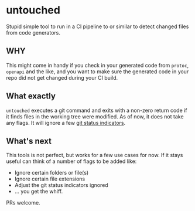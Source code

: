 untouched
=========

Stupid simple tool to run in a CI pipeline to or similar to detect changed
files from code generators.

WHY
---

This might come in handy if you check in your generated code from `protoc`,
`openapi` and the like, and you want to make sure the generated code in your
repo did not get changed during your CI build.

What exactly
------------

`untouched` executes a git command and exits with a non-zero return code if it
finds files in the working tree were modified. As of now, it does not take any
flags. It will ignore a few [git status indicators][untouched-ignores].

What's next
-----------

This tools is not perfect, but works for a few use cases for now. If it stays
useful can think of a number of flags to be added like:

* Ignore certain folders or file(s)
* Ignore certain file extensions
* Adjust the git status indicators ignored
* ... you get the whiff.

PRs welcome.

[untouched-ignores]: main.go#L15-20
